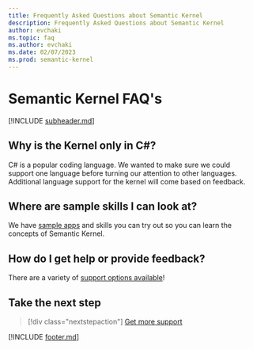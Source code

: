 ```yaml
---
title: Frequently Asked Questions about Semantic Kernel
description: Frequently Asked Questions about Semantic Kernel
author: evchaki
ms.topic: faq
ms.author: evchaki
ms.date: 02/07/2023
ms.prod: semantic-kernel
---
```

# Semantic Kernel FAQ's


[!INCLUDE [subheader.md](../includes/pat_medium.md)]

## Why is the Kernel only in C#?
C# is a popular coding language.  We wanted to make sure we could support one language before turning our attention to other languages.  Additional language support for the kernel will come based on feedback.

## Where are sample skills I can look at?
We have [sample apps](/semantic-kernel/samples/overview) and skills you can try out so you can learn the concepts of Semantic Kernel.

## How do I get help or provide feedback?
There are a variety of [support options available](overview)!

## Take the next step

> [!div class="nextstepaction"]
> [Get more support](overview)

[!INCLUDE [footer.md](../includes/footer.md)]
